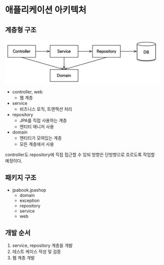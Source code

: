 # 애플리케이션 아키텍처
## 계층형 구조
![](../../.gitbook/assets/kimyounghan-spring-boot-and-jpa/03/screenshot%202021-05-19%20오후%205.17.10.png)

- controller, web
    - 웹 계층
- service
    - 비즈니스 로직, 트랜잭션 처리
- repository
    - JPA를 직접 사용하는 계층
    - 엔티티 매니저 사용
- domain
    - 엔티티가 모여있는 계층
    - 모든 계층에서 사용
    
controller도 repository에 직접 접근할 수 있되 방향은 단방향으로 흐르도록 작업할 예정이다.
    
## 패키지 구조

- jpabook.jpashop
    - domain
    - exception
    - repository
    - service
    - web

## 개발 순서

1. service, repository 계층을 개발
2. 테스트 케이스 작성 및 검증
3. 웹 계층 개발